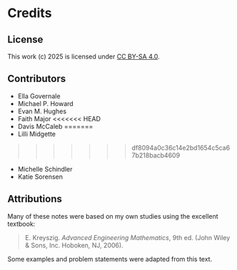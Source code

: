 # Credits

## License

This work (c) 2025 is licensed under
[CC BY-SA 4.0](https://creativecommons.org/licenses/by-sa/4.0/).

## Contributors

- Ella Governale
- Michael P. Howard
- Evan M. Hughes
- Faith Major
<<<<<<< HEAD
- Davis McCaleb
=======
- Lilli Midgette
>>>>>>> df8094a0c36c14e2bd1654c5ca67b218bacb4609
- Michelle Schindler
- Katie Sorensen

## Attributions

Many of these notes were based on my own studies using the excellent textbook:

> E. Kreyszig. *Advanced Engineering Mathematics*, 9th ed. (John Wiley \&
Sons, Inc. Hoboken, NJ, 2006).

Some examples and problem statements were adapted from this text.
